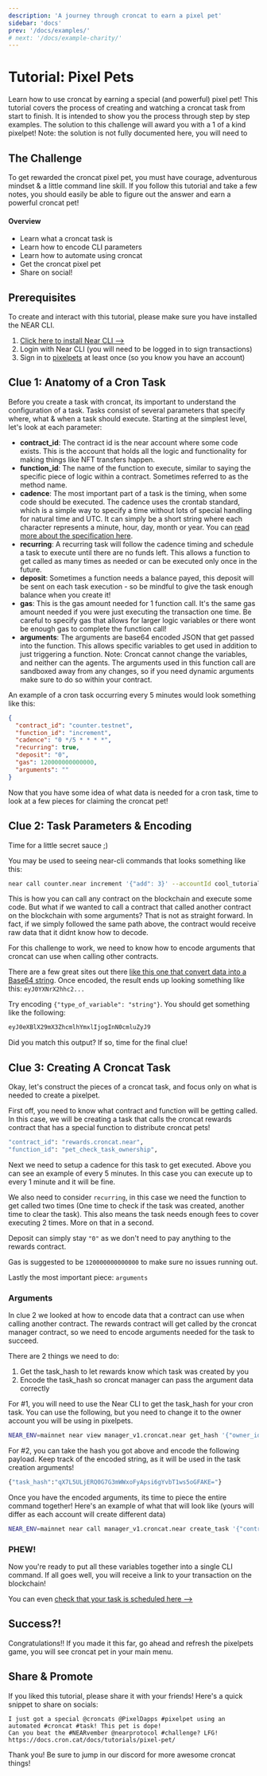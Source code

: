 ```yaml
---
description: 'A journey through croncat to earn a pixel pet'
sidebar: 'docs'
prev: '/docs/examples/'
# next: '/docs/example-charity/'
---
```


# Tutorial: Pixel Pets

Learn how to use croncat by earning a special (and powerful) pixel pet! This tutorial covers the process of creating and watching a croncat task from start to finish. It is intended to show you the process through step by step examples. The solution to this challenge will award you with a 1 of a kind pixelpet! Note: the solution is not fully documented here, you will need to 

## The Challenge

To get rewarded the croncat pixel pet, you must have courage, adventurous mindset & a little command line skill. If you follow this tutorial and take a few notes, you should easily be able to figure out the answer and earn a powerful croncat pet!

#### Overview

* Learn what a croncat task is
* Learn how to encode CLI parameters
* Learn how to automate using croncat
* Get the croncat pixel pet
* Share on social!

## Prerequisites

To create and interact with this tutorial, please make sure you have installed the NEAR CLI.

1. [Click here to install Near CLI -->](https://www.npmjs.com/package/near-cli)
2. Login with Near CLI (you will need to be logged in to sign transactions)
3. Sign in to [pixelpets](https://ecosystem.pixeldapps.co/pixelpets) at least once (so you know you have an account)

## Clue 1: Anatomy of a Cron Task

Before you create a task with croncat, its important to understand the configuration of a task. 
Tasks consist of several parameters that specify where, what & when a task should execute. Starting at the simplest level, let's look at each parameter:

* **contract_id**: The contract id is the near account where some code exists. This is the account that holds all the logic and functionality for making things like NFT transfers happen.
* **function_id**: The name of the function to execute, similar to saying the specific piece of logic within a contract. Sometimes referred to as the method name.
* **cadence**: The most important part of a task is the timing, when some code should be executed. The cadence uses the crontab standard, which is a simple way to specify a time without lots of special handling for natural time and UTC. It can simply be a short string where each character represents a minute, hour, day, month or year. You can [read more about the specification here](https://crontab.guru/). 
* **recurring**: A recurring task will follow the cadence timing and schedule a task to execute until there are no funds left. This allows a function to get called as many times as needed or can be executed only once in the future. 
* **deposit**: Sometimes a function needs a balance payed, this deposit will be sent on each task execution - so be mindful to give the task enough balance when you create it!
* **gas**: This is the gas amount needed for 1 function call. It's the same gas amount needed if you were just executing the transaction one time. Be careful to specify gas that allows for larger logic variables or there wont be enough gas to complete the function call!
* **arguments**: The arguments are base64 encoded JSON that get passed into the function. This allows specific variables to get used in addition to just triggering a function. Note: Croncat cannot change the variables, and neither can the agents. The arguments used in this function call are sandboxed away from any changes, so if you need dynamic arguments make sure to do so within your contract.

An example of a cron task occurring every 5 minutes would look something like this:

```json
{
  "contract_id": "counter.testnet",
  "function_id": "increment",
  "cadence": "0 */5 * * * *",
  "recurring": true,
  "deposit": "0",
  "gas": 120000000000000,
  "arguments": ""
}
```

Now that you have some idea of what data is needed for a cron task, time to look at a few pieces for claiming the croncat pet!

## Clue 2: Task Parameters & Encoding

Time for a little secret sauce ;)

You may be used to seeing near-cli commands that looks something like this:

```bash
near call counter.near increment '{"add": 3}' --accountId cool_tutorials.near --amount 0.1
```

This is how you can call any contract on the blockchain and execute some code. But what if we wanted to call a contract that called another contract on the blockchain with some arguments?
That is not as straight forward. In fact, if we simply followed the same path above, the contract would receive raw data that it didnt know how to decode.

For this challenge to work, we need to know how to encode arguments that croncat can use when calling other contracts. 

There are a few great sites out there [like this one that convert data into a Base64 string](https://www.base64encode.org/). Once encoded, the result ends up looking something like this: `eyJ0YXNrX2hhc2...`

Try encoding `{"type_of_variable": "string"}`. You should get something like the following:

```bash
eyJ0eXBlX29mX3ZhcmlhYmxlIjogInN0cmluZyJ9
```

Did you match this output? If so, time for the final clue!


## Clue 3: Creating A Croncat Task

Okay, let's construct the pieces of a croncat task, and focus only on what is needed to create a pixelpet.

First off, you need to know what contract and function will be getting called. In this case, we will be creating a task that calls the croncat rewards contract that has a special function to distribute croncat pets!

```bash
"contract_id": "rewards.croncat.near",
"function_id": "pet_check_task_ownership",
```

Next we need to setup a cadence for this task to get executed. Above you can see an example of every 5 minutes. In this case you can execute up to every 1 minute and it will be fine.

We also need to consider `recurring`, in this case we need the function to get called two times (One time to check if the task was created, another time to clear the task). This also means the task needs enough fees to cover executing 2 times. More on that in a second.

Deposit can simply stay `"0"` as we don't need to pay anything to the rewards contract.

Gas is suggested to be `120000000000000` to make sure no issues running out.

Lastly the most important piece: `arguments`

### Arguments

In clue 2 we looked at how to encode data that a contract can use when calling another contract. The rewards contract will get called by the croncat manager contract, so we need to encode arguments needed for the task to succeed.

There are 2 things we need to do:
1. Get the task_hash to let rewards know which task was created by you
2. Encode the task_hash so croncat manager can pass the argument data correctly

For #1, you will need to use the Near CLI to get the task_hash for your cron task. You can use the following, but you need to change it to the owner account you will be using in pixelpets.

```bash
NEAR_ENV=mainnet near view manager_v1.croncat.near get_hash '{"owner_id": "YOUR_ACCOUNT.near", "contract_id": "rewards.croncat.near", "function_id": "pet_check_task_ownership", "cadence": "0 */1 * * * *"}'
```

For #2, you can take the hash you got above and encode the following payload. Keep track of the encoded string, as it will be used in the task creation arguments!

```bash
{"task_hash":"qX7L5ULjERQ0G7G3mWWxoFyApsi6gYvbT1ws5oGFAKE="}
```

Once you have the encoded arguments, its time to piece the entire command together! Here's an example of what that will look like (yours will differ as each account will create different data)

```bash
NEAR_ENV=mainnet near call manager_v1.croncat.near create_task '{"contract_id": "rewards.croncat.near","function_id": "PET_FUNCTION_ID","cadence": "YOUR_CADENCE","recurring": true,"deposit": "0","gas": 120000000000000, "arguments": "ey_YOUR_ENCODED_ARGUMENTS_"}' --accountId YOUR_ACCOUNT.near --amount 0.05 --gas 300000000000000
```

### PHEW!
Now you're ready to put all these variables together into a single CLI command. If all goes well, you will receive a link to your transaction on the blockchain!

You can even [check that your task is scheduled here -->](https://cron.cat/tasks)

## Success?!

Congratulations!! If you made it this far, go ahead and refresh the pixelpets game, you will see croncat pet in your main menu. 

## Share & Promote

If you liked this tutorial, please share it with your friends! Here's a quick snippet to share on socials:

```
I just got a special @croncats @PixelDapps #pixelpet using an automated #croncat #task! This pet is dope! 
Can you beat the #NEARvember @nearprotocol #challenge? LFG!
https://docs.cron.cat/docs/tutorials/pixel-pet/
```

Thank you! Be sure to jump in our discord for more awesome croncat things!
